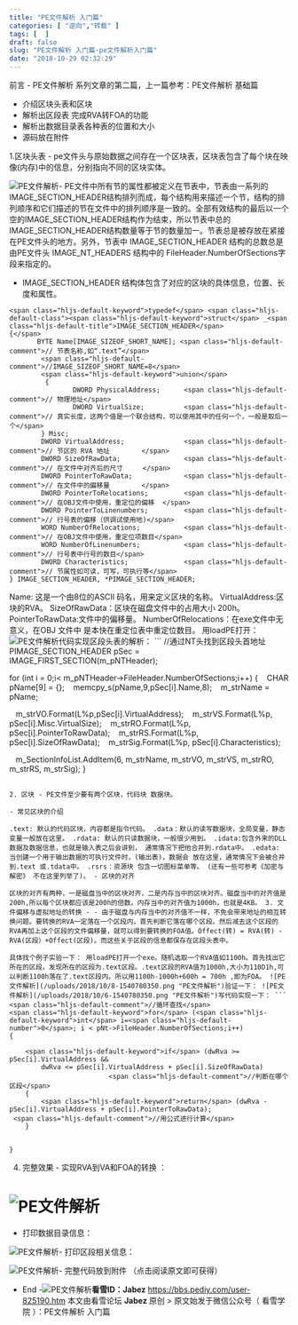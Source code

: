 ```yaml
---
title: "PE文件解析 入门篇"
categories: [ "逆向","转载" ]
tags: [  ]
draft: false
slug: "PE文件解析 入门篇-pe文件解析入门篇"
date: "2018-10-29 02:32:29"
---
```




前言 - PE文件解析 系列文章的第二篇，上一篇参考：PE文件解析 基础篇
- 介绍区块头表和区块
- 解析出区段表 完成RVA转FOA的功能
- 解析出数据目录表各种表的位置和大小
- 源码放在附件

1.区块头表 - pe文件头与原始数据之间存在一个区块表，区块表包含了每个块在映像(内存)中的信息，分别指向不同的区块实体。

![PE文件解析](/uploads/2018/10/8-1540780349.jpg "PE文件解析")- PE文件中所有节的属性都被定义在节表中，节表由一系列的IMAGE_SECTION_HEADER结构排列而成，每个结构用来描述一个节，结构的排列顺序和它们描述的节在文件中的排列顺序是一致的。全部有效结构的最后以一个空的IMAGE_SECTION_HEADER结构作为结束，所以节表中总的IMAGE_SECTION_HEADER结构数量等于节的数量加一。节表总是被存放在紧接在PE文件头的地方。另外，节表中 IMAGE_SECTION_HEADER 结构的总数总是由PE文件头 IMAGE_NT_HEADERS 结构中的 FileHeader.NumberOfSections字段来指定的。

- IMAGE_SECTION_HEADER 结构体包含了对应的区块的具体信息，位置、长度和属性。

```
<span class="hljs-default-keyword">typedef</span> <span class="hljs-default-class"><span class="hljs-default-keyword">struct</span> _<span class="hljs-default-title">IMAGE_SECTION_HEADER</span> 
{</span>
       BYTE Name[IMAGE_SIZEOF_SHORT_NAME]; <span class="hljs-default-comment">// 节表名称,如“.text”</span>
        <span class="hljs-default-comment">//IMAGE_SIZEOF_SHORT_NAME=8</span>
        <span class="hljs-default-keyword">union</span>
         {
                DWORD PhysicalAddress;      <span class="hljs-default-comment">// 物理地址</span>
                DWORD VirtualSize;          <span class="hljs-default-comment">// 真实长度，这两个值是一个联合结构，可以使用其中的任何一个，一般是取后一个</span>
        } Misc;
        DWORD VirtualAddress;               <span class="hljs-default-comment">// 节区的 RVA 地址        </span>
        DWORD SizeOfRawData;                <span class="hljs-default-comment">// 在文件中对齐后的尺寸     </span>
        DWORD PointerToRawData;             <span class="hljs-default-comment">// 在文件中的偏移量        </span>
        DWORD PointerToRelocations;         <span class="hljs-default-comment">// 在OBJ文件中使用，重定位的偏移  </span>
        DWORD PointerToLinenumbers;         <span class="hljs-default-comment">// 行号表的偏移（供调试使用地)</span>
        WORD NumberOfRelocations;           <span class="hljs-default-comment">// 在OBJ文件中使用，重定位项数目</span>
        WORD NumberOfLinenumbers;           <span class="hljs-default-comment">// 行号表中行号的数目</span>
        DWORD Characteristics;              <span class="hljs-default-comment">// 节属性如可读，可写，可执行等</span>
} IMAGE_SECTION_HEADER, *PIMAGE_SECTION_HEADER;
```

Name: 这是一个由8位的ASCII 码名，用来定义区块的名称。 VirtualAddress:区块的RVA。 SizeOfRawData：区块在磁盘文件中的占用大小 200h。 PointerToRawData:文件中的偏移量。 NumberOfRelocations：在exe文件中无意义，在OBJ 文件中 是本快在重定位表中重定位数目。 用loadPE打开： ![PE文件解析](/uploads/2018/10/2-1540780350.jpeg "PE文件解析")代码实现区段头表的解析： ```
<span class="hljs-default-comment">//通过NT头找到区段头首地址</span>
PIMAGE_SECTION_HEADER pSec = IMAGE_FIRST_SECTION(m_pNTHeader);
 
<span class="hljs-default-keyword">for</span> (<span class="hljs-default-keyword">int</span> i = <span class="hljs-default-number">0</span>;i< m_pNTHeader->FileHeader.NumberOfSections;i++)
{
    CHAR pName[<span class="hljs-default-number">9</span>] = {};
    memcpy_s(pName,<span class="hljs-default-number">9</span>,pSec[i].Name,<span class="hljs-default-number">8</span>);
    m_strName = pName;
 
    m_strVO.Format(L<span class="hljs-default-string">%p</span>,pSec[i].VirtualAddress);
    m_strVS.Format(L<span class="hljs-default-string">%p</span>, pSec[i].Misc.VirtualSize);
    m_strRO.Format(L<span class="hljs-default-string">%p</span>, pSec[i].PointerToRawData);
    m_strRS.Format(L<span class="hljs-default-string">%p</span>, pSec[i].SizeOfRawData);
    m_strSig.Format(L<span class="hljs-default-string">%p</span>, pSec[i].Characteristics);
 
    m_SectionInfoList.AddItem(<span class="hljs-default-number">6</span>, m_strName, m_strVO, m_strVS, m_strRO, m_strRS, m_strSig);
}
```

2. 区块 - PE文件至少要有两个区块，代码块 数据块。

- 常见区块的介绍

.text: 默认的代码区块，内容都是指令代码。 .data：默认的读写数据块，全局变量，静态变量一般放在这里。 .rdata: 默认的只读数据块，一般很少用到。 .idata:包含外来的DLL数据及数据信息，也就是输入表之后会讲到， 通常情况下把他合并到.rdata中。 .edata: 当创建一个用于输出数据的可执行文件时，(输出表)，数据会 放在这里，通常情况下会被合并到.text 或.tdata中。 .rsrs：资源块 包含一切图标菜单等。 (还有一些可参考《加密与解密》 不在这里列举了)。 - 区块的对齐

区块的对齐有两种，一是磁盘当中的区块对齐，二是内存当中的区块对齐。磁盘当中的对齐值是200h,所以每个区块都应该是200h的倍数。内存当中的对齐值为1000h，也就是4KB。 3. 文件偏移与虚拟地址的转换 - - 由于磁盘与内存当中的对齐值不一样，不免会带来地址的相互转换问题。要转换的RVA一定落在一个区段内，首先判断它落在哪个区段。然后减去这个区段的RVA再加上这个区段的文件偏移量，就可以得到要转换的FOA值。Offect(转) = RVA(转) -RVA(区段）+Offect(区段)。而这些关于区段的信息都保存在区段头表中。

具体找个例子实验一下： 用loadPE打开一个exe。随机选取一个RVA值如1100h。首先找出它所在的区段。发现所在的区段为.text区段。.text区段的RVA值为1000h,大小为110D1h,可以判断1100h落在了.text区段内。所以用1100h-1000h+600h = 700h ,即为FOA。 ![PE文件解析](/uploads/2018/10/8-1540780350.png "PE文件解析")验证一下： ![PE文件解析](/uploads/2018/10/6-1540780350.png "PE文件解析")写代码实现一下： ```
<span class="hljs-default-comment">//循环查找</span>
<span class="hljs-default-keyword">for</span> (<span class="hljs-default-keyword">int</span> i=<span class="hljs-default-number">0</span>; i < pNt->FileHeader.NumberOfSections;i++)
{
 
    <span class="hljs-default-keyword">if</span> (dwRva >= pSec[i].VirtualAddress && 
        dwRva <= pSec[i].VirtualAddress + pSec[i].SizeOfRawData)                                <span class="hljs-default-comment">//判断在哪个区段</span>
    {
        <span class="hljs-default-keyword">return</span> (dwRva - pSec[i].VirtualAddress + pSec[i].PointerToRawData);                  <span class="hljs-default-comment">//用公式进行计算</span>
    }
 
 
}
```

4. 完整效果 - 实现RVA到VA和FOA的转换 ：

# ![PE文件解析](/uploads/2018/10/9-1540780351.png "PE文件解析")

- 打印数据目录信息：

![PE文件解析](/uploads/2018/10/6-1540780351.png "PE文件解析")- 打印区段相关信息：

![PE文件解析](/uploads/2018/10/9-1540780351-1.png "PE文件解析")- 完整代码放到附件 （点击阅读原文即可获得）

- End -![PE文件解析](/uploads/2018/10/1-1540780351.jpg "PE文件解析")**看雪ID：Jabez** https://bbs.pediy.com/user-825190.htm 本文由看雪论坛 **Jabez** 原创 > 原文始发于微信公众号（ 看雪学院 ）：PE文件解析 入门篇